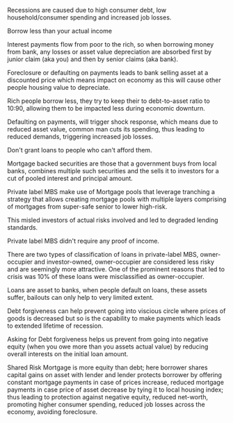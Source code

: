 Recessions are caused due to high consumer debt, low household/consumer spending and increased job losses.

Borrow less than your actual income

Interest payments flow from poor to the rich, so when borrowing money from bank, any losses or asset value depreciation are absorbed first by junior claim (aka you) and then by senior claims (aka bank).

Foreclosure or defaulting on payments leads to bank selling asset at a discounted price which means impact on economy as this will cause other people housing value to depreciate.

Rich people borrow less, they try to keep their to debt-to-asset ratio to 10:90, allowing them to be impacted less during economic downturn.

Defaulting on payments, will trigger shock response, which means due to reduced asset value, common man cuts its spending, thus leading to reduced demands,  triggering increased job losses.

Don't grant loans to people who can't afford them.

Mortgage backed securities are those that a government buys from local banks, combines multiple such securities and the sells it to investors for a cut of pooled interest and principal amount.

Private label MBS make use of Mortgage pools that leverage tranching a strategy that allows creating mortgage pools with multiple layers comprising of mortgages from super-safe senior to lower high-risk.

This misled investors of actual risks involved and led to degraded lending standards.

Private label MBS didn't require any proof of income.

There are two types of classification of loans in private-label MBS, owner-occupier and investor-owned, owner-occupier are considered less risky and are seemingly more attractive. One of the prominent reasons that led to crisis was 10% of these loans were misclassified as owner-occupier.

Loans are asset to banks, when people default on loans, these assets suffer, bailouts can only help to very limited extent.

Debt forgiveness can help prevent going into viscious circle where prices of goods is decreased but so is the capability to make payments which leads to extended lifetime of recession.

Asking for Debt forgiveness helps us prevent from going into negative equity (when you owe more than you assets actual value) by reducing overall interests on the initial loan amount.

Shared Risk Mortgage is more equity than debt; here borrower shares capital gains on asset with lender and lender protects borrower by offering constant mortgage payments in case of prices increase, reduced mortgage payments in case price of asset decrease by tying it to local housing index; thus leading to protection against negative equity, reduced net-worth, promoting higher consumer spending, reduced job losses across the economy, avoiding foreclosure.